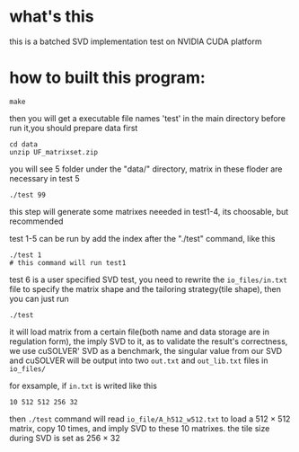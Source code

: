 # what's this 
this is a batched SVD implementation test on NVIDIA CUDA platform
# how to built this program:
```shell
make
````
then you will get a executable file names 'test' in the main directory
before run it,you should prepare data first
```shell
cd data
unzip UF_matrixset.zip
```
you will see 5 folder under the "data/" directory, matrix in these floder are necessary in test 5
```shell
./test 99
```
this step will generate some matrixes neeeded in test1-4, its choosable, but recommended

test 1-5 can be run by add the index after the "./test" command, like this
```
./test 1
# this command will run test1
```
test 6 is a user specified SVD test, you need to rewrite the `io_files/in.txt` file to specify the matrix shape and the tailoring strategy(tile shape), then you can just run
```
./test
```

it will load matrix from a certain file(both name and data storage are in regulation form), the imply SVD to it, as to validate the result's correctness, we use cuSOLVER' SVD as a benchmark, the singular value from our SVD and cuSOLVER will be output into two `out.txt` and `out_lib.txt` files in `io_files/`

for exsample, if `in.txt` is writed like this
```
10 512 512 256 32
```
then `./test` command will read `io_file/A_h512_w512.txt` to load a 512 × 512 matrix, copy 10 times, and imply SVD to these 10 matrixes. the tile size during SVD is set as 256 × 32 

